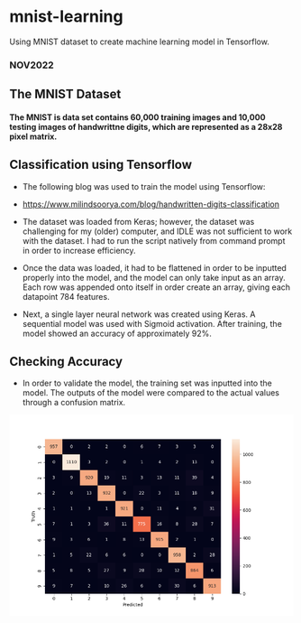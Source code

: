 # mnist-learning
Using MNIST dataset to create machine learning model in Tensorflow. 

### NOV2022

## The MNIST Dataset

#### The MNIST is  data set contains 60,000 training images and 10,000 testing images of handwrittne digits, which are represented as a 28x28 pixel matrix. 

## Classification using Tensorflow

* The following blog was used to train the model using Tensorflow:

* https://www.milindsoorya.com/blog/handwritten-digits-classification

* The dataset was loaded from Keras; however, the dataset was challenging for my (older) computer, and IDLE was not sufficient to work with the dataset. I had to run the script natively from command prompt in order to increase efficiency. 

* Once the data was loaded, it had to be flattened in order to be inputted properly into the model, and the model can only take input as an array. Each row was appended onto itself in order create an array, giving each datapoint 784 features.

* Next, a single layer neural network was created using Keras. A sequential model was used with Sigmoid activation. After training, the model showed an accuracy of approximately 92%.

## Checking Accuracy

* In order to validate the model, the training set was inputted into the model. The outputs of the model were compared to the actual values through a confusion matrix. 

![Confusion Matrix](confusion_matrix.png)